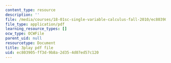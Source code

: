 ```yaml
---
content_type: resource
description: ''
file: /media/courses/18-01sc-single-variable-calculus-fall-2010/ec803905ff3d9b8a2d354d07ed57c120_1RLctDS2hUQ.pdf
file_type: application/pdf
learning_resource_types: []
ocw_type: OCWFile
parent_uid: null
resourcetype: Document
title: 3play pdf file
uid: ec803905-ff3d-9b8a-2d35-4d07ed57c120
---
```

